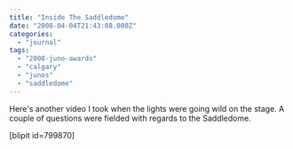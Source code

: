 ```yaml
---
title: "Inside The Saddledome"
date: "2008-04-04T21:43:08.000Z"
categories: 
  - "journal"
tags: 
  - "2008-juno-awards"
  - "calgary"
  - "junos"
  - "saddledome"
---
```


Here's another video I took when the lights were going wild on the stage. A couple of questions were fielded with regards to the Saddledome.

\[blipit id=799870\]
